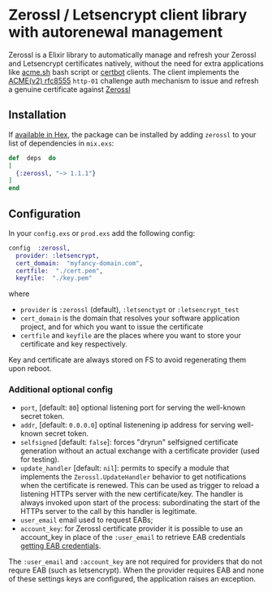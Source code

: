 
# Zerossl / Letsencrypt client library with autorenewal management

Zerossl is a Elixir library to automatically manage and refresh your Zerossl and Letsencrypt certificates natively, without the need for extra applications like [acme.sh](https://github.com/acmesh-official/acme.sh)  bash script or [certbot](https://certbot.eff.org/) clients.
The client implements the [ACME(v2) rfc8555](https://datatracker.ietf.org/doc/html/rfc8555) `http-01` challenge auth mechanism to issue and refresh a genuine certificate against [Zerossl](https://zerossl.com/)

## Installation

If [available in Hex](https://hex.pm/docs/publish), the package can be installed by adding `zerossl` 
to your list of dependencies in `mix.exs`:

  
```elixir
def  deps  do
[
  {:zerossl, "~> 1.1.1"}
]
end
```

## Configuration

In your `config.exs` or `prod.exs` add the following config:

```elixir
config  :zerossl,
  provider: :letsencrypt,
  cert_domain:  "myfancy-domain.com",
  certfile:  "./cert.pem",
  keyfile:  "./key.pem"
```
where
* `provider` is `:zerossl` (default), `:letsenctypt` or `:letsencrypt_test`
* `cert_domain` is the domain that resolves your software application project, and for which you want to issue the certificate
* `certfile` and `keyfile` are the places where you want to store your certificate and key respectively.

Key and certificate are always stored on FS to avoid regenerating them upon reboot.

### Additional optional config
* `port`, [default: `80`] optional listening port for serving the well-known secret token.
* `addr`, [default: `0.0.0.0`] optinal listenening ip address for serving well-known secret token.
* `selfsigned` [default: `false`]: forces "dryrun" selfsigned certificate generation without an actual exchange with a certificate provider (used for testing).
* `update_handler` [default: `nil`]: permits to specify a module that implements the `Zerossl.UpdateHandler` behavior to get notifications when the certificate is renewed. This can be used as trigger to reload a listening HTTPs server with the new certificate/key. The handler is always invoked upon start of the process: subordinating the start of the HTTPs server to the call by this handler is legitimate.
* `user_email` email used to request EABs;
* `account_key`: for Zerossl certificate provider it is possible to use an account_key in place of the `:user_email` to retrieve EAB credentials [getting EAB credentials](https://zerossl.com/documentation/acme/generate-eab-credentials/). 

The `:user_email` and `:account_key` are not required for providers that do not requre EAB (such as letsencrypt). When the provider requires EAB and none of these settings keys are configured, the application raises an exception.


